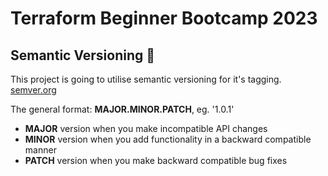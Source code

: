 # Terraform Beginner Bootcamp 2023

## Semantic Versioning :mage:

This project is going to utilise semantic versioning for it's tagging.
[semver.org](https://semver.org/)

The general format:
**MAJOR.MINOR.PATCH**, eg. '1.0.1'

- **MAJOR** version when you make incompatible API changes
- **MINOR** version when you add functionality in a backward compatible manner
- **PATCH** version when you make backward compatible bug fixes
